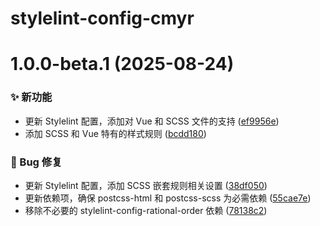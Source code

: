 # stylelint-config-cmyr

# 1.0.0-beta.1 (2025-08-24)


### ✨ 新功能

* 更新 Stylelint 配置，添加对 Vue 和 SCSS 文件的支持 ([ef9956e](https://github.com/CaoMeiYouRen/stylelint-config-cmyr/commit/ef9956e))
* 添加 SCSS 和 Vue 特有的样式规则 ([bcdd180](https://github.com/CaoMeiYouRen/stylelint-config-cmyr/commit/bcdd180))


### 🐛 Bug 修复

* 更新 Stylelint 配置，添加 SCSS 嵌套规则相关设置 ([38df050](https://github.com/CaoMeiYouRen/stylelint-config-cmyr/commit/38df050))
* 更新依赖项，确保 postcss-html 和 postcss-scss 为必需依赖 ([55cae7e](https://github.com/CaoMeiYouRen/stylelint-config-cmyr/commit/55cae7e))
* 移除不必要的 stylelint-config-rational-order 依赖 ([78138c2](https://github.com/CaoMeiYouRen/stylelint-config-cmyr/commit/78138c2))
